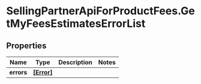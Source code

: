 # SellingPartnerApiForProductFees.GetMyFeesEstimatesErrorList

## Properties
Name | Type | Description | Notes
------------ | ------------- | ------------- | -------------
**errors** | [**[Error]**](Error.md) |  | 


